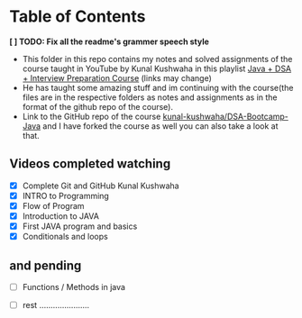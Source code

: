 # Table of Contents

**[ ] TODO: Fix all the readme's grammer speech style**

- This folder in this repo contains my notes and solved assignments of the course taught in YouTube by Kunal Kushwaha in this playlist [Java + DSA + Interview Preparation Course](https://youtube.com/playlist?list=PL9gnSGHSqcnr_DxHsP7AW9ftq0AtAyYqJ) (links may change)
- He has taught some amazing stuff and im continuing with the course(the files are in the respective folders as notes and assignments as in the format of the github repo of the course).
- Link to the GitHub repo of the course [kunal-kushwaha/DSA-Bootcamp-Java](https://github.com/kunal-kushwaha/DSA-Bootcamp-Java) and I have forked the course as well you can also take a look at that.

## Videos completed watching

- [x] Complete Git and GitHub Kunal Kushwaha
- [x] INTRO to Programming
- [x] Flow of Program
- [x] Introduction to JAVA
- [x] First JAVA program and basics
- [x] Conditionals and loops
  
## and pending
- [ ] Functions / Methods in java
- [ ] rest ......................

